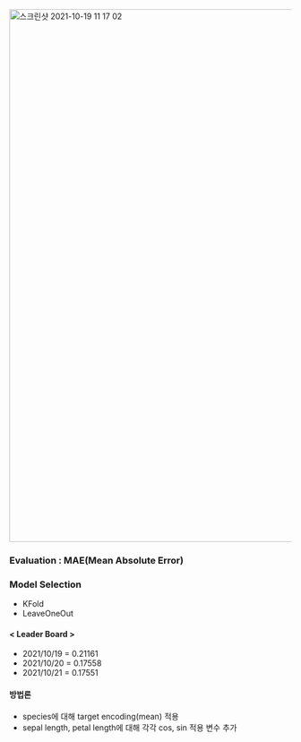 <img width="951" alt="스크린샷 2021-10-19 11 17 02" src="https://user-images.githubusercontent.com/49870977/137832696-d87f6832-75fc-47d9-b9ea-c7a5982ddf13.png">


### Evaluation : MAE(Mean Absolute Error)

### Model Selection
- KFold
- LeaveOneOut


#### < Leader Board >

- 2021/10/19 = 0.21161
- 2021/10/20 = 0.17558
- 2021/10/21 = 0.17551


#### 방법론
- species에 대해 target encoding(mean) 적용
- sepal length, petal length에 대해 각각 cos, sin 적용 변수 추가 
